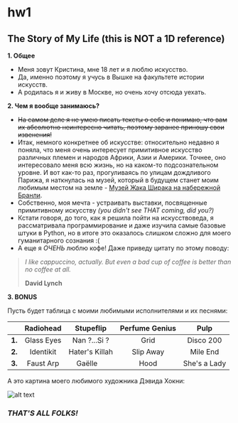 # hw1
The Story of My Life (this is NOT a 1D reference)
------
__1. Общее__
+ Меня зовут Кристина, мне 18 лет и я люблю искусство.
+ Да, именно поэтому я учусь в Вышке на факультете истории искусств.
+ А родилась я и живу в Москве, но очень хочу отсюда уехать. 

__2. Чем я вообще занимаюсь?__
+ ~~На самом деле я не умею писать тексты о себе и понимаю, что вам их абсолютно неинтересно читать, поэтому заранее приношу свои извенения!~~
+ Итак, немного конкретнее об искусстве: относительно недавно я поняла, что меня очень интересует примитивное искусство различных племен и народов Африки, Азии и Америки. Точнее, оно интересовало меня всю жизнь, но на каком-то подсознательном уровне. И вот как-то раз, прогуливаясь по улицам дождливого Парижа, я наткнулась на музей, который в будущем станет моим любимым местом на земле - [Музей Жака Ширака на набережной Бранли](http://www.quaibranly.fr/en/).
+ Собственно, моя мечта - устраивать выставки, посвященные примитивному искусству _(you didn't see THAT coming, did you?)_
+ Кстати говоря, до того, как я решила пойти на искусствоведа, я рассматривала программирование и даже изучила самые базовые штуки в Python, но в итоге это оказалось слишком сложно для моего гуманитарного сознания :(
+ А еще я _ОЧЕНЬ_ люблю кофе! Даже приведу цитату по этому поводу:
> _I like cappuccino, actually. But even a bad cup of coffee is better than no coffee at all._
>
> **David Lynch**

__3. BONUS__

Пусть будет таблица с моими любимыми исполнителями и их песнями:

|        | Radiohead     | Stupeflip      | Perfume Genius | Pulp         |
|--------|:-------------:|:--------------:|:--------------:|:------------:|
| **1.** | Glass Eyes    | Nan ?...Si ?   | Grid           | Disco 200    |
| **2.** | Identikit     | Hater's Killah | Slip Away      | Mile End     |
| **3.** | Faust Arp     | Gaëlle         | Hood           | She's a Lady |

А это картина моего любимого художника Дэвида Хокни:

![alt text](https://media.timeout.com/images/104699459/image.jpg)

### _THAT'S ALL FOLKS!_
